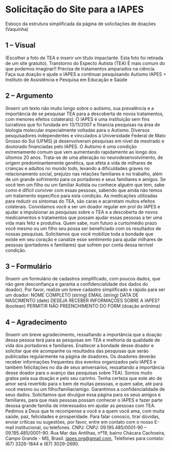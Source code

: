 # Solicitação do Site para a IAPES

Esboço da estrutura simplificada da página de solicitações de doações (Vaquinha)

## 1 – Visual

(Escolher a foto de TEA e inserir um título impactante. Esta foto foi retirada de um site gratuito).
Transtorno do Especto Autista (TEA)
É mais comum do que podemos imaginar!!
Precisa de tratamentos amparados na ciência.
Faça sua doação e ajude o IAPES a continuar pesquisando Autismo
IAPES = Instituto de Assistência e Pesquisa em Educação e Saúde

## 2 – Argumento

(Inserir um texto não muito longo sobre o autismo, sua prevalência e a importância de se pesquisar TEA para a descoberta de novos tratamentos, com menores efeitos colaterais).
O IAPES é uma instituição sem fins lucrativos que foi fundada em 13/11/2007 e financia pesquisas na área de biologia molecular especialmente voltadas para o Autismo.
Diversos pesquisadores independentes e vinculados à Universidade Federal de Mato Grosso do Sul (UFMS) já desenvolveram pesquisas em nível de mestrado e doutorado financiadas pelo IAPES.
O Autismo é uma condição extremamente comum que vem aumentando rapidamente ao longo dos últomos 20 anos. Trata-se de uma alteração no neurodesenvolvimento, de orígem predominantemente genética, que afeta a vida de milhares de crianças e adultos no mundo todo, levando a dificuldades graves no relacionamento social, prejuízo nas relações familiares e no trabalho, além de um grande sofrimento para os portadores e seus familiares e amigos.
Se você tem um filho ou um familiar Autista ou conhece alguém que tem, sabe como é difícil conviver com essas pessoas, sabendo que ainda não temos um tratamento específico para esta condição. As medicações utilizadas para reduzir os sintomas do TEA, são caras e acarretam muitos efeitos colaterais.
Convidamos você a ser um doador regular em prol do IAPES e ajudar a impulsionar as pesquisas sobre o TEA e a descoberta de novos medicamentos e tratamentos que possam ajudar essas pessoas a ter uma vida mais feliz e produtiva. Quem sabe, num futuro a curto/médio prazo você mesmo ou um filho seu possa ser beneficiado com os resultados de nossas pesquisas.
Solicitamos que você mobilize toda a bondade que existe em seu coração e canalize esse sentimento para ajudar milhares de pessoas (portadores e familiares) que sofrem por conta dessa terrível condição.

## 3 – Formulário

(Inserir um formulário de cadastros simplificado, com poucos dados, que não gere desconfiança e garanta a confidencialidade dos dados do doador).
Por favor, realize um breve cadastro simplificado e rápido para ser um doador:
NOME COMPLETO (string)
EMAIL (string)
DATA DE NASCIMENTO (date)
DESEJA RECEBER INFORMAÇÕES SOBRE A IAPES? (boolean)
PERMITIR NÃO PREENCHIMENTO DO FORM (doação anônima)

## 4 – Agradecimento

(Inserir um breve agradecimento, ressaltando a importância que a doação dessa pessoa terá para as pesquisas em TEA e melhoria da qualidade de vida dos portadores e familiares. Enaltecer a bondade desse doador e solicitar que ele acompanhe os resultados das pesquisas que serão publicadas regularmente na página de doadores. Os doadores deverão receber informações frequentes dos eventos organizados pelo IAPES e também felicitações no dia de seus aniversários, ressaltando a importância desse doador para o avanço das pesquisas sobre TEA).
Somos muito gratos pela sua doação e pelo seu carinho. Tenha certeza que este ato de amor será revertido para o bem de muitas pessoas, e quem sabe, até para você mesmo ou um filho/familiar/amigo. Garantimos a confidencialidade de seus dados. Solicitamos que divulgue essa página para os seus amigos e familiares, para que mais pessoas possam conhecer o IAPES e fazer parte desssa grande família de interessados em ajudar as pessoas com TEA.
Pedimos a Deus que te recompense a você e a quem você ama, com muita saúde, paz, felicidades e prosperidade. Para falar conosco, tirar dúvidas, enviar críticas ou sugestões, por favor, entre em contato com o nosso E-mail institucional, ou telefones.
CNPJ: CNPJ: 09.195.485/0001-90 – 09.195.485/0001-90. Rua Mar das Antilhas, nº19, bairro Chácara Cachoeira, Campo Grande - MS, Brasil. iapes.org@gmail.com, Telefones para contato: (67) 3326-1844 e (67) 3029-2690.

